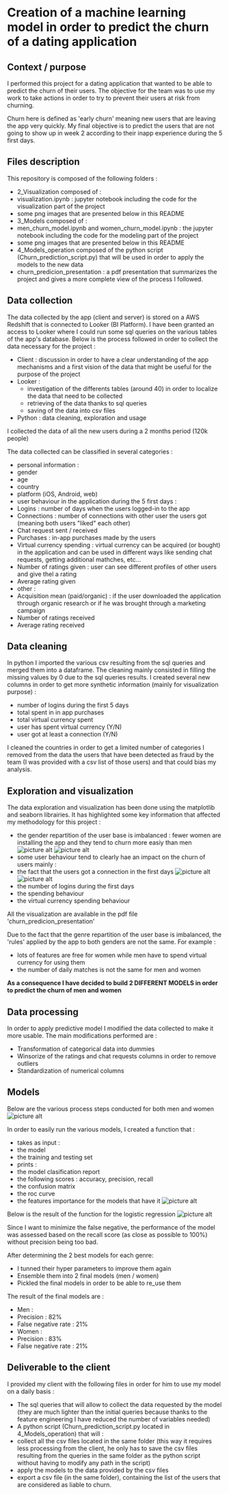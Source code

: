 # Creation of a machine learning model in order to predict the churn of a dating application

## Context / purpose
I performed this project for a dating application that wanted to be able to predict the churn of their users.
The objective for the team was to use my work to take actions in order to try to prevent their users at risk from churning.

Churn here is defined as 'early churn' meaning new users that are leaving the app very quickly.
My final objective is to predict the users that are not going to show up in week 2 according to their inapp experience during the 5 first days. 

## Files description
This repository is composed of the following folders :
* 2_Visualization composed of :
 * visualization.ipynb : jupyter notebook including the code for the visualization part of the project
 * some png images that are presented below in this README
* 3_Models composed of  :
 * men_churn_model.ipynb and women_churn_model.ipynb : the jupyter notebook including the code for the modeling part of the project
 * some png images that are presented below in this README
* 4_Models_operation composed of the python script (Churn_prediction_script.py) that will be used in order to apply the models to the new data
* churn_predicion_presentation : a pdf presentation that summarizes the project and gives a more complete view of the process I followed.

## Data collection
The data collected by the app (client and server) is stored on a AWS Redshift that is connected to Looker (BI Platform).
I have been granted an access to Looker where I could run some sql queries on the various tables of the app's database.
Below is the process followed in order to collect the data necessary for the project :
* Client : discussion in order to have a clear understanding of the app mechanisms and a first vision of the data that might be useful for the purpose of the project
* Looker : 
  * investigation of the differents tables (around 40) in order to localize the data that need to be collected
  * retrieving of the data thanks to sql queries
  * saving of the data into csv files
* Python : data cleaning, exploration and usage

I collected the data of all the new users during a 2 months period (120k people)

The data collected can be classified in several categories :
* personal information :
 * gender
 * age
 * country
 * platform (iOS, Android, web)
* user behaviour in the application during the 5 first days :
 * Logins : number of days when the users logged-in to the app
 * Connections : number of connections with other user the users got (meaning both users "liked" each other)
 * Chat request sent / received
 * Purchases : in-app purchases made by the users
 * Virtual currency spending : virtual currency can be acquired (or bought) in the application and can be used in different ways like sending chat requests, getting additional mathches, etc...
 * Number of ratings given : user can see different profiles of other users and give thel a rating
 * Average rating given
* other :
 * Acquisition mean (paid/organic) : if the user downloaded the application through organic research or if he was brought through a marketing campaign
 * Number of ratings received
 * Average rating received
 
## Data cleaning
In python I imported the various csv resulting from the sql queries and merged them into a dataframe.
The cleaning mainly consisted in filling the missing values by 0 due to the sql queries results.
I created several new columns in order to get more synthetic information (mainly for visualization purpose) :
* number of logins during the first 5 days
* total spent in in app purchases
* total virtual currency spent
* user has spent virtual currency (Y/N)
* user got at least a connection (Y/N)

I cleaned the countries in order to get a limited number of categories
I removed from the data the users that have been detected as fraud by the team (I was provided with a csv list of those users) and that could bias my analysis.

## Exploration and visualization

The data exploration and visualization has been done using the matplotlib and seaborn librairies.
It has highlighted some key information that affected my methodology for this project :
* the gender repartition of the user base is imbalanced : fewer women are installing the app and they tend to churn more easiy than men 
![picture alt](https://github.com/vibiii/dating_app_churn_prediction/blob/master/2_Visualization/01_Gender_repartition.png)
![picture alt](https://github.com/vibiii/dating_app_churn_prediction/blob/master/2_Visualization/05_Gender_proba_stay.png)
* some user behaviour tend to clearly hae an impact on the churn of users mainly :
 * the fact that the users got a connection in the first days
![picture alt](https://github.com/vibiii/dating_app_churn_prediction/blob/master/2_Visualization/Connection_churn_men.png)
![picture alt](https://github.com/vibiii/dating_app_churn_prediction/blob/master/2_Visualization/Connection_churn_women.png)
 * the number of logins during the first days
 * the spending behaviour
 * the virtual currency spending behaviour
 
 All the visualization are available in the pdf file 'churn_predicion_presentation'
 
 Due to the fact that the genre repartition of the user base is imbalanced, the 'rules' applied by the app to both genders are not the same.
 For example :
 * lots of features are free for women while men have to spend virtual currency for using them
 * the number of daily matches is not the same for men and women
 
 **As a consequence I have decided to build 2 DIFFERENT MODELS in order to predict the churn of men and women**
 
 ## Data processing
 
 In order to apply predictive model I modified the data collected to make it more usable. 
 The main modifications performed are :
 * Transformation of categorical data into dummies
 * Winsorize of the ratings and chat requests columns in order to remove outliers
 * Standardization of numerical columns
 
 ## Models 
 
 Below are the various process steps conducted for both men and women
 ![picture alt](https://github.com/vibiii/dating_app_churn_prediction/blob/master/3_Models/Process_steps.JPG)
 
 
 In order to easily run the various models, I created a function that :
 * takes as input :
  * the model
  * the training and testing set
 * prints :
  * the model clasification report 
  * the following scores : accuracy, precision, recall
  * the confusion matrix
  * the roc curve
  * the features importance for the models that have it
 ![picture alt](https://github.com/vibiii/dating_app_churn_prediction/blob/master/3_Models/Model_func.JPG)
 
 Below is the result of the function for the logistic regression 
  ![picture alt](https://github.com/vibiii/dating_app_churn_prediction/blob/master/3_Models/Logit.JPG)
  
 Since I want to minimize the false negative, the performance of the model was assessed based on the recall score (as close as possible to 100%) without precision being too bad.
 
 After determining the 2 best models for each genre:
 * I tunned their hyper parameters to improve them again
 * Ensemble them into 2 final models (men / women)
 * Pickled the final models in order to be able to re_use them
 
 The result of the final models are :
 * Men :
  * Precision : 82%
  * False negative rate : 21%
 * Women :
  * Precision : 83%
  * False negative rate : 21%
 
 ## Deliverable to the client
 
 I provided my client with the following files in order for him to use my model on a daily basis :
 * The sql queries that will allow to collect the data requested by the model (they are much lighter than the initial queries because thanks to the feature engineering I have reduced the number of variables needed)
 * A python script (Churn_prediction_script.py located in 4_Models_operation) that will :
  * collect all the csv files located in the same folder (this way it requires less processing from the client, he only has to save the csv files resulting from the queries in the same folder as the python script without having to modify any path in the script)
  * apply the models to the data provided by the csv files
  * export a csv file (in the same folder), containing the list of the users that are considered as liable to churn.
 
 





